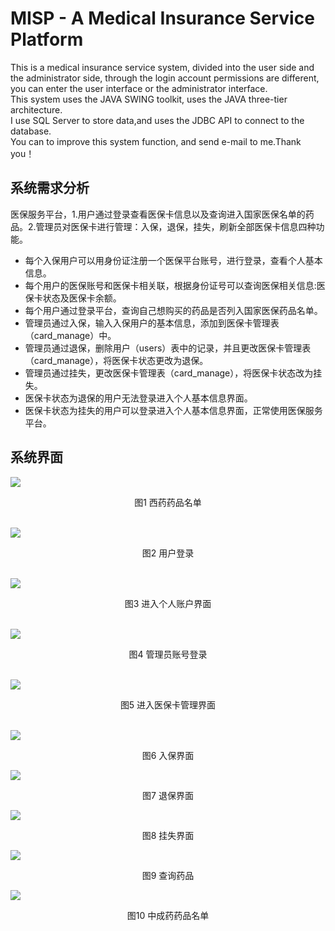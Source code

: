 # MISP - A Medical Insurance Service Platform
This is a medical insurance service system, divided into the user side and the administrator side, through the login account permissions are different, you can enter the user interface or the administrator interface.<br>
This system uses the JAVA SWING toolkit, uses the JAVA three-tier architecture.<br>
I use SQL Server to store data,and uses the JDBC API to connect to the database.<br>
You can to improve this system function, and send e-mail to me.Thank you！

## 系统需求分析
医保服务平台，1.用户通过登录查看医保卡信息以及查询进入国家医保名单的药品。2.管理员对医保卡进行管理：入保，退保，挂失，刷新全部医保卡信息四种功能。
* 每个入保用户可以用身份证注册一个医保平台账号，进行登录，查看个人基本信息。
* 每个用户的医保账号和医保卡相关联，根据身份证号可以查询医保相关信息:医保卡状态及医保卡余额。
* 每个用户通过登录平台，查询自己想购买的药品是否列入国家医保药品名单。
* 管理员通过入保，输入入保用户的基本信息，添加到医保卡管理表（card_manage）中。
* 管理员通过退保，删除用户（users）表中的记录，并且更改医保卡管理表（card_manage），将医保卡状态更改为退保。
* 管理员通过挂失，更改医保卡管理表（card_manage），将医保卡状态改为挂失。
* 医保卡状态为退保的用户无法登录进入个人基本信息界面。
* 医保卡状态为挂失的用户可以登录进入个人基本信息界面，正常使用医保服务平台。

## 系统界面
![](https://github.com/manxyr/Medical-insurance-service-platform/blob/main/%E7%B3%BB%E7%BB%9F%E6%88%AA%E5%9B%BE/%E8%A5%BF%E8%8D%AF%E8%8D%AF%E5%93%81%E5%90%8D%E5%8D%95.jpg)<br>
<center>图1 西药药品名单</center><br>

![](https://github.com/manxyr/Medical-insurance-service-platform/blob/main/%E7%B3%BB%E7%BB%9F%E6%88%AA%E5%9B%BE/%E7%94%A8%E6%88%B7%E7%99%BB%E5%BD%95.png)<br>
<center>图2 用户登录</center><br>

![](https://github.com/manxyr/Medical-insurance-service-platform/blob/main/%E7%B3%BB%E7%BB%9F%E6%88%AA%E5%9B%BE/%E4%B8%AA%E4%BA%BA%E8%B4%A6%E6%88%B7%E7%95%8C%E9%9D%A2.png)<br>
<center>图3 进入个人账户界面</center><br>

![](https://github.com/manxyr/Medical-insurance-service-platform/blob/main/%E7%B3%BB%E7%BB%9F%E6%88%AA%E5%9B%BE/%E7%AE%A1%E7%90%86%E5%91%98%E7%99%BB%E5%BD%95.png)<br>
<center>图4 管理员账号登录</center><br>

![](https://github.com/manxyr/Medical-insurance-service-platform/blob/main/%E7%B3%BB%E7%BB%9F%E6%88%AA%E5%9B%BE/%E5%8C%BB%E4%BF%9D%E5%8D%A1%E6%9F%A5%E8%AF%A2.png)<center>图5 进入医保卡管理界面</center><br>

![](https://github.com/manxyr/Medical-insurance-service-platform/blob/main/%E7%B3%BB%E7%BB%9F%E6%88%AA%E5%9B%BE/%E5%85%A5%E4%BF%9D%E7%95%8C%E9%9D%A2.png)<center>图6 入保界面</center>

![](https://github.com/manxyr/Medical-insurance-service-platform/blob/main/%E7%B3%BB%E7%BB%9F%E6%88%AA%E5%9B%BE/%E9%80%80%E4%BF%9D%E7%A1%AE%E8%AE%A4.png)<center>图7 退保界面</center>

![](https://github.com/manxyr/Medical-insurance-service-platform/blob/main/%E7%B3%BB%E7%BB%9F%E6%88%AA%E5%9B%BE/%E6%8C%82%E5%A4%B1.png)<center>图8 挂失界面</center>

![](https://github.com/manxyr/Medical-insurance-service-platform/blob/main/%E7%B3%BB%E7%BB%9F%E6%88%AA%E5%9B%BE/%E6%90%9C%E7%B4%A2%E8%8D%AF%E5%93%81.jpg)<center>图9 查询药品</center>

![](https://github.com/manxyr/Medical-insurance-service-platform/blob/main/%E7%B3%BB%E7%BB%9F%E6%88%AA%E5%9B%BE/%E4%B8%AD%E8%8D%AF%E8%8D%AF%E8%8D%AF%E5%93%81%E5%90%8D%E5%8D%95.jpg)<center>图10 中成药药品名单</center>
